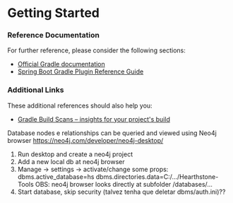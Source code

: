 # Getting Started

### Reference Documentation
For further reference, please consider the following sections:

* [Official Gradle documentation](https://docs.gradle.org)
* [Spring Boot Gradle Plugin Reference Guide](https://docs.spring.io/spring-boot/docs/2.2.3.BUILD-SNAPSHOT/gradle-plugin/reference/html/)

### Additional Links
These additional references should also help you:

* [Gradle Build Scans – insights for your project's build](https://scans.gradle.com#gradle)

Database nodes e relationships can be queried and viewed using Neo4j browser
https://neo4j.com/developer/neo4j-desktop/

1) Run desktop and create a neo4j project
2) Add a new local db at neo4j browser
3) Manage -> settings -> activate/change some props:
	dbms.active_database=hs
	dbms.directories.data=C:/.../Hearthstone-Tools
OBS: neo4j browser looks directly at subfolder /databases/...
4) Start database, skip security (talvez tenha que deletar dbms/auth.ini)??